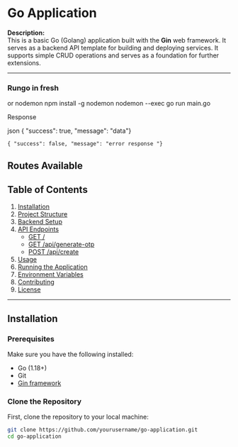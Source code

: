 # Go Application

**Description:**  
This is a basic Go (Golang) application built with the **Gin** web framework. It serves as a backend API template for building and deploying services. It supports simple CRUD operations and serves as a foundation for further extensions.

---
### Rungo in fresh
 or nodemon
npm install -g nodemon
nodemon --exec go run main.go



 Response

json
    { "success": true, "message": "data"}

    { "success": false, "message": "error response "}

## Routes Available
## Table of Contents

1. [Installation](#installation)
2. [Project Structure](#project-structure)
3. [Backend Setup](#backend-setup)
4. [API Endpoints](#api-endpoints)
   - [GET /](#1-get-)
   - [GET /api/generate-otp](#2-get-apigenerate-otp)
   - [POST /api/create](#3-post-apicreate)
5. [Usage](#usage)
6. [Running the Application](#running-the-application)
7. [Environment Variables](#environment-variables)
8. [Contributing](#contributing)
9. [License](#license)

---

## Installation

### Prerequisites

Make sure you have the following installed:

- Go (1.18+)
- Git
- [Gin framework](https://github.com/gin-gonic/gin)

### Clone the Repository

First, clone the repository to your local machine:

```bash
git clone https://github.com/yourusername/go-application.git
cd go-application
